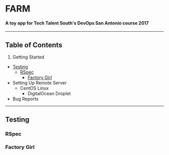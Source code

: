 # FARM
#### A toy app for Tech Talent South's DevOps San Antonio course 2017
---

## Table of Contents
1. Getting Started   
* [Testing](#testing)  
  * [RSpec](#rspec)  
	* [Factory Girl](#factory-girl)  
* Setting Up Remote Server  
  * CentOS Linux  
	* DigitalOcean Droplet  
* Bug Reports  
---

## Testing

### RSpec

### Factory Girl
